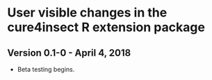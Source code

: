 # User visible changes in the cure4insect R extension package

## Version 0.1-0 - April 4, 2018

* Beta testing begins.
